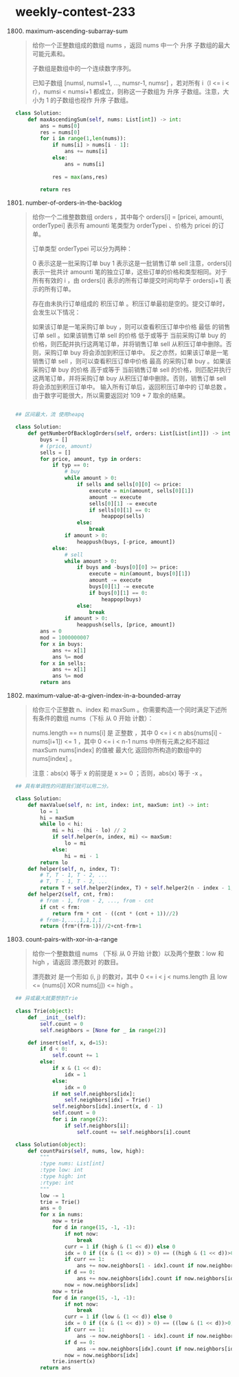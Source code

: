 # weekly-contest-233

1800. maximum-ascending-subarray-sum

> 给你一个正整数组成的数组 nums ，返回 nums 中一个 升序 子数组的最大可能元素和。
>
> 子数组是数组中的一个连续数字序列。
>
> 已知子数组 \[numsl, numsl+1, ..., numsr-1, numsr\] ，若对所有 i（l &lt;= i &lt; r），numsi &lt; numsi+1 都成立，则称这一子数组为 升序 子数组。注意，大小为 1 的子数组也视作 升序 子数组。

```python
class Solution:
    def maxAscendingSum(self, nums: List[int]) -> int:
        ans = nums[0]
        res = nums[0]
        for i in range(1,len(nums)):
            if nums[i] > nums[i - 1]:
                ans += nums[i]
            else:
                ans = nums[i]
                
            res = max(ans,res)
            
        return res
```



1801. number-of-orders-in-the-backlog

> 给你一个二维整数数组 orders ，其中每个 orders\[i\] = \[pricei, amounti, orderTypei\] 表示有 amounti 笔类型为 orderTypei 、价格为 pricei 的订单。
>
> 订单类型 orderTypei 可以分为两种：
>
> 0 表示这是一批采购订单 buy 1 表示这是一批销售订单 sell 注意，orders\[i\] 表示一批共计 amounti 笔的独立订单，这些订单的价格和类型相同。对于所有有效的 i ，由 orders\[i\] 表示的所有订单提交时间均早于 orders\[i+1\] 表示的所有订单。
>
> 存在由未执行订单组成的 积压订单 。积压订单最初是空的。提交订单时，会发生以下情况：
>
> 如果该订单是一笔采购订单 buy ，则可以查看积压订单中价格 最低 的销售订单 sell 。如果该销售订单 sell 的价格 低于或等于 当前采购订单 buy 的价格，则匹配并执行这两笔订单，并将销售订单 sell 从积压订单中删除。否则，采购订单 buy 将会添加到积压订单中。 反之亦然，如果该订单是一笔销售订单 sell ，则可以查看积压订单中价格 最高 的采购订单 buy 。如果该采购订单 buy 的价格 高于或等于 当前销售订单 sell 的价格，则匹配并执行这两笔订单，并将采购订单 buy 从积压订单中删除。否则，销售订单 sell 将会添加到积压订单中。 输入所有订单后，返回积压订单中的 订单总数 。由于数字可能很大，所以需要返回对 109 + 7 取余的结果。

```python

## 区间最大，流 使用heapq

class Solution:
    def getNumberOfBacklogOrders(self, orders: List[List[int]]) -> int:
        buys = []
        # (price, amount)
        sells = []
        for price, amount, typ in orders:
            if typ == 0:
                # buy
                while amount > 0:
                    if sells and sells[0][0] <= price:
                        execute = min(amount, sells[0][1])
                        amount -= execute
                        sells[0][1] -= execute
                        if sells[0][1] == 0:
                            heappop(sells)
                    else:
                        break
                if amount > 0:
                    heappush(buys, [-price, amount])
            else:
                # sell
                while amount > 0:
                    if buys and -buys[0][0] >= price:
                        execute = min(amount, buys[0][1])
                        amount -= execute
                        buys[0][1] -= execute
                        if buys[0][1] == 0:
                            heappop(buys)
                    else:
                        break
                if amount > 0:
                    heappush(sells, [price, amount])
        ans = 0
        mod = 1000000007
        for x in buys:
            ans += x[1]
            ans %= mod
        for x in sells:
            ans += x[1]
            ans %= mod
        return ans
```

1802. maximum-value-at-a-given-index-in-a-bounded-array

> 给你三个正整数 n、index 和 maxSum 。你需要构造一个同时满足下述所有条件的数组 nums（下标 从 0 开始 计数）：
>
> nums.length == n nums\[i\] 是 正整数 ，其中 0 &lt;= i &lt; n abs\(nums\[i\] - nums\[i+1\]\) &lt;= 1 ，其中 0 &lt;= i &lt; n-1 nums 中所有元素之和不超过 maxSum nums\[index\] 的值被 最大化 返回你所构造的数组中的 nums\[index\] 。
>
> 注意：abs\(x\) 等于 x 的前提是 x &gt;= 0 ；否则，abs\(x\) 等于 -x 。

```python
## 具有单调性的问题我们就可以用二分。

class Solution:
    def maxValue(self, n: int, index: int, maxSum: int) -> int:
        lo = 1
        hi = maxSum
        while lo < hi:
            mi = hi - (hi - lo) // 2
            if self.helper(n, index, mi) <= maxSum:
                lo = mi
            else:
                hi = mi - 1
        return lo
    def helper(self, n, index, T):
        # T, T - 1, T - 2, ...
        # T, T - 1, T - 2, ...
        return T + self.helper2(index, T) + self.helper2(n - index - 1, T)
    def helper2(self, cnt, frm):
        # from - 1, from - 2, ..., from - cnt
        if cnt < frm:
            return frm * cnt - ((cnt * (cnt + 1))//2)
        # from-1,...,1,1,1,1
        return (frm*(frm-1))//2+cnt-frm+1
```



1803. count-pairs-with-xor-in-a-range

> 给你一个整数数组 nums （下标 从 0 开始 计数）以及两个整数：low 和 high ，请返回 漂亮数对 的数目。
>
> 漂亮数对 是一个形如 \(i, j\) 的数对，其中 0 &lt;= i &lt; j &lt; nums.length 且 low &lt;= \(nums\[i\] XOR nums\[j\]\) &lt;= high 。

```python
## 异或最大就要想到Trie
 
class Trie(object):
    def __init__(self):
        self.count = 0
        self.neighbors = [None for _ in range(2)]

    def insert(self, x, d=15):
        if d < 0:
            self.count += 1
        else:
            if x & (1 << d):
                idx = 1
            else:
                idx = 0
            if not self.neighbors[idx]:
                self.neighbors[idx] = Trie()
            self.neighbors[idx].insert(x, d - 1)
            self.count = 0
            for i in range(2):
                if self.neighbors[i]:
                    self.count += self.neighbors[i].count

class Solution(object):
    def countPairs(self, nums, low, high):
        """
        :type nums: List[int]
        :type low: int
        :type high: int
        :rtype: int
        """
        low -= 1
        trie = Trie()
        ans = 0
        for x in nums:
            now = trie
            for d in range(15, -1, -1):
                if not now:
                    break
                curr = 1 if (high & (1 << d)) else 0
                idx = 0 if ((x & (1 << d)) > 0) == ((high & (1 << d))>0) else 1
                if curr == 1:
                    ans += now.neighbors[1 - idx].count if now.neighbors[1-idx] else 0
                if d == 0:
                    ans += now.neighbors[idx].count if now.neighbors[idx] else 0
                now = now.neighbors[idx]
            now = trie
            for d in range(15, -1, -1):
                if not now:
                    break
                curr = 1 if (low & (1 << d)) else 0
                idx = 0 if ((x & (1 << d)) > 0) == ((low & (1 << d))>0) else 1
                if curr == 1:
                    ans -= now.neighbors[1 - idx].count if now.neighbors[1-idx] else 0
                if d == 0:
                    ans -= now.neighbors[idx].count if now.neighbors[idx] else 0
                now = now.neighbors[idx]
            trie.insert(x)
        return ans
```





